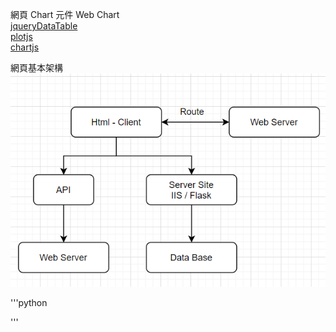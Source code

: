 網頁 Chart 元件 Web Chart<br>[jqueryDataTable](https://datatables.net/)<br>[plotjs](https://plotly.com/graphing-libraries/)<br>[chartjs](https://www.chartjs.org/samples/latest/)<br>

網頁基本架構<br>![架構示意](img/WebStruct.png)

'''python


'''

